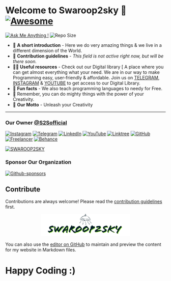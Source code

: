 <!--img src="" align="right" /-->

# Welcome to Swaroop2sky 👋 [![Awesome](https://camo.githubusercontent.com/d8154c78b3a347615e997033b1c4a56ccabe6e611c814f5b152d8caee8065254/68747470733a2f2f7974332e67677068742e636f6d2f7974632f41415576776e6972466f6c683045646473466c6c764b65775a637267784d445530556976424773456c4471483d733930302d632d6b2d63307830306666666666662d6e6f2d726a)](https://avatars.githubusercontent.com/u/75105593?s=200&v=4)
[![Ask Me Anything !](https://img.shields.io/badge/Ask%20me-anything-1abc9c.svg)](https://GitHub.com/S2Sofficial)
![Repo Size](https://github-size-badge.herokuapp.com/S2sofficial/swaroop2sky.svg)


- 🙋 **A short introduction** - Here we do very amazing things & we live in a different dimension of the World.
- 🌈 **Contribution guidelines** - *This field is not active right now, but will be there soon.*
- 👩‍💻 **Useful resources** - Check out our Digital library [ A place where you can get almost everything what your need. We are in our way to make Programming easy, user-friendly & affordable. Join us on [TELEGRAM](https://t.me/Swaroop2sky), [INSTAGRAM](https://www.instagram.com/swaroop2sky) & [YOUTUBE](https://youtube.com/c/Swaroop2sky) to get access to our Digital Library.
- 🍿 **Fun facts** - We also teach programming languages to needy for Free.
- 🧙 Remember, you can do mighty things with the power of your Creativity. 
- 🌟 **Our Motto** - Unleash your Creativity

---
### Our Owner [@S2Sofficial](https://github.com/S2Sofficial)

 [![Instagram](https://img.shields.io/badge/Instagram-%23E4405F.svg?style=for-the-badge&logo=Instagram&logoColor=white)](https://instagram.com/Swaroop2sky)
 [![Telegram](https://img.shields.io/badge/Telegram-2CA5E0?style=for-the-badge&logo=telegram&logoColor=white)](https://t.me/Swaroop2sky)
 [![LinkedIn](https://img.shields.io/badge/linkedin-%230077B5.svg?style=for-the-badge&logo=linkedin&logoColor=white)](https://www.linkedin.com/in/swaroop2sky)
 [![YouTube](https://img.shields.io/badge/YouTube-%23FF0000.svg?style=for-the-badge&logo=YouTube&logoColor=white)](https://youtube.com/c/Swaroop2sky)
 [![Linktree](https://img.shields.io/badge/linktree-1de9b6?style=for-the-badge&logo=linktree&logoColor=white)](https://linktr.ee/Swaroop2sky)
 [![GitHub](https://img.shields.io/badge/github-%23121011.svg?style=for-the-badge&logo=github&logoColor=white)](https://Swaroop2sky.github.io)
 [![Freelancer](https://img.shields.io/badge/Freelancer-29B2FE?style=for-the-badge&logo=Freelancer&logoColor=white)](https://www.freelancer.in/u/Swaroop2sky)
 [![Behance](https://img.shields.io/badge/Behance-1769ff?style=for-the-badge&logo=behance&logoColor=white)](https://www.behance.net/swaroopyadav)

[![SWAROOP2SKY](https://github-readme-stats.vercel.app/api?username=s2sofficial&title_color=33f719&icon_color=fff957&text_color=ffffff&bg_color=000000&show_icons=true&hide_border=true&count_private=true&include_all_commits=true)](https://gitHub.com/s2sofficial/github-readme-stats)

### Sponsor Our Organization

[![Github-sponsors](https://img.shields.io/badge/sponsor-30363D?style=for-the-badge&logo=GitHub-Sponsors&logoColor=#EA4AAA)](https://t.me/S2Sme)

## Contribute

Contributions are always welcome!
Please read the [contribution guidelines](https://github.com/Swaroop2sky/swaroop2sky.github.io/wiki) first.

<p align="center">

  <a href="https://swaroop2sky.github.io" target="_blank">
    <img alt="S2S-image" height="70" alt="S2S-image" src="https://raw.githubusercontent.com/Swaroop2sky/.github/main/profile/Files/CC_Express_20220412_1834360.6407038967298186.png"/>
  </a>
</p>


You can also use the [editor on GitHub](https://github.com/Swaroop2sky/swaroop2sky.github.io/edit/main/README.md) to maintain and preview the content for my website in Markdown files.

# Happy Coding :)
